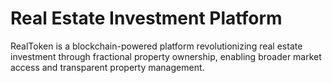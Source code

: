 # Real Estate Investment Platform
 RealToken is a blockchain-powered platform revolutionizing real estate investment through fractional property ownership, enabling broader market access and transparent property management.
